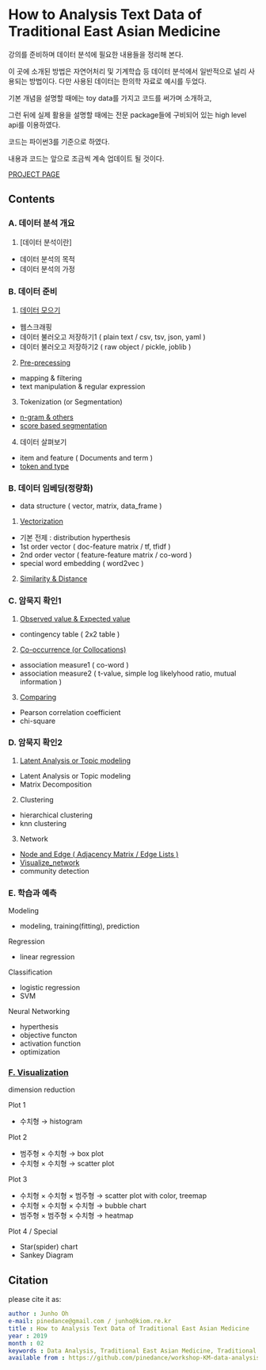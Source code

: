 # How to Analysis Text Data of Traditional East Asian Medicine

강의를 준비하며 데이터 분석에 필요한 내용들을 정리해 본다. 

이 곳에 소개된 방법은 자연어처리 및 기계학습 등 데이터 분석에서 일반적으로 널리 사용되는 방법이다. 다만 사용된 데이터는 한의학 자료로 예시를 두었다. 

기본 개념을 설명할 때에는 toy data를 가지고 코드를 써가며 소개하고, 

그런 뒤에 실제 활용을 설명할 때에는 전문 package들에 구비되어 있는 high level api를 이용하였다. 

코드는 파이썬3를 기준으로 하였다. 

내용과 코드는 앞으로 조금씩 계속 업데이트 될 것이다. 

[PROJECT PAGE](https://nbviewer.jupyter.org/github/pinedance/workshop-KM-data-analysis/blob/master/notebooks/README.ipynb)


## Contents


### A. 데이터 분석 개요

1. [데이터 분석이란]

* 데이터 분석의 목적
* 데이터 분석의 가정


### B. 데이터 준비

1. [데이터 모으기](https://nbviewer.jupyter.org/github/pinedance/workshop-KM-data-analysis/blob/master/notebooks/B0100_Get_Data.ipynb)

* 웹스크래핑
* 데이터 불러오고 저장하기1 ( plain text / csv, tsv, json, yaml )
* 데이터 불러오고 저장하기2 ( raw object / pickle, joblib )

2. [Pre-precessing](https://nbviewer.jupyter.org/github/pinedance/workshop-KM-data-analysis/blob/master/notebooks/B0200_Preprocessing.ipynb)

* mapping & filtering
* text manipulation & regular expression

3. Tokenization (or Segmentation)

* [n-gram & others](https://nbviewer.jupyter.org/github/pinedance/workshop-KM-data-analysis/blob/master/notebooks/B0301_Tokenization.ipynb)
* [score based segmentation](https://nbviewer.jupyter.org/github/pinedance/workshop-KM-data-analysis/blob/master/notebooks/B0302_Tokenization2.ipynb)

4. 데이터 살펴보기

* item and feature ( Documents and term )
* [token and type](https://nbviewer.jupyter.org/github/pinedance/workshop-KM-data-analysis/blob/master/notebooks/B0401_Token_and_Type.ipynb)



### B. 데이터 임베딩(정량화)

* data structure ( vector, matrix, data_frame )

1. [Vectorization](https://nbviewer.jupyter.org/github/pinedance/workshop-KM-data-analysis/blob/master/notebooks/C0100_Vectorization.ipynb)

* 기본 전제 : distribution hyperthesis
* 1st order vector ( doc-feature matrix / tf, tfidf )
* 2nd order vector ( feature-feature matrix / co-word )
* special word embedding ( word2vec )

2. [Similarity & Distance](https://nbviewer.jupyter.org/github/pinedance/workshop-KM-data-analysis/blob/master/notebooks/C0200_Similarity_and_Distance.ipynb)


### C. 암묵지 확인1

1. [Observed value & Expected value](https://nbviewer.jupyter.org/github/pinedance/workshop-KM-data-analysis/blob/master/notebooks/D0100_Observed_value_Expected_value.ipynb)

* contingency table ( 2x2 table )

2. [Co-occurrence (or Collocations)](https://nbviewer.jupyter.org/github/pinedance/workshop-KM-data-analysis/blob/master/notebooks/D0200_Co-occurrence_Measures.ipynb)

* association measure1 ( co-word )
* association measure2 ( t-value, simple log likelyhood ratio, mutual information )

3. [Comparing](https://nbviewer.jupyter.org/github/pinedance/workshop-KM-data-analysis/blob/master/notebooks/D0300_Comparing.ipynb)

* Pearson correlation coefficient
* chi-square

### D. 암묵지 확인2

1. [Latent Analysis or Topic modeling](https://nbviewer.jupyter.org/github/pinedance/workshop-KM-data-analysis/blob/master/notebooks/E0100_Latent_Analysis_or_Topic_Modeling.ipynb)

* Latent Analysis or Topic modeling 
* Matrix Decomposition 

2. Clustering

* hierarchical clustering
* knn clustering

3. Network

* [Node and Edge ( Adjacency Matrix / Edge Lists )](https://nbviewer.jupyter.org/github/pinedance/workshop-KM-data-analysis/blob/master/notebooks/E0301_Node_and_Edge.ipynb)
* [Visualize_network](https://nbviewer.jupyter.org/github/pinedance/workshop-KM-data-analysis/blob/master/notebooks/E0302_Visualize_network.ipynb)
* community detection


### E. 학습과 예측

Modeling

* modeling, training(fitting), prediction

Regression

* linear regression

Classification

* logistic regression
* SVM

Neural Networking

* hyperthesis
* objective functon
* activation function
* optimization

### [F. Visualization](https://nbviewer.jupyter.org/github/pinedance/workshop-KM-data-analysis/blob/master/notebooks/G0200_Plots.ipynb)

dimension reduction

Plot 1

* 수치형 → histogram

Plot 2

* 범주형 × 수치형  →  box plot
* 수치형 × 수치형  →  scatter plot

Plot 3

* 수치형 × 수치형 × 범주형  →  scatter plot with color,  treemap
* 수치형 × 수치형 × 수치형  →  bubble chart 
* 범주형 × 범주형 × 수치형  →  heatmap

Plot 4 / Special

* Star(spider) chart
* Sankey Diagram


## Citation

please cite it as:

```yaml
author : Junho Oh
e-mail: pinedance@gmail.com / junho@kiom.re.kr
title : How to Analysis Text Data of Traditional East Asian Medicine
year : 2019
month : 02
keywords : Data Analysis, Traditional East Asian Medicine, Traditional Korean Medicine, Traditional Chinese Medicine
available from : https://github.com/pinedance/workshop-KM-data-analysis
```